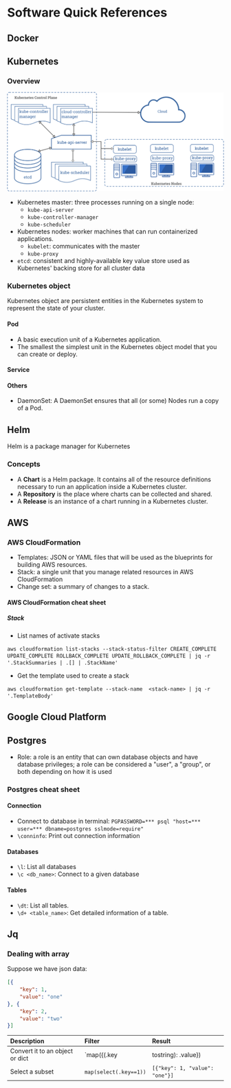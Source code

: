 # Software Quick References

## Docker

## Kubernetes
### Overview
![Kubernetes Architecture](/img/components-of-kubernetes.png)

- Kubernetes master: three processes running on a single node:
    - `kube-api-server`
    - `kube-controller-manager`
    - `kube-scheduler`
- Kubernetes nodes: worker machines that can run containerized applications.
    - `kubelet`: communicates with the master
    - `kube-proxy`
- `etcd`: consistent and highly-available key value store used as Kubernetes' backing store for all cluster data

### Kubernetes object
Kubernetes object are persistent entities in the Kubernetes system to represent the state of your cluster.

#### Pod
- A basic execution unit of a Kubernetes application.
- The smallest the simplest unit in the Kubernetes object model that you can create or deploy.


#### Service

#### Others
- DaemonSet: A DaemonSet ensures that all (or some) Nodes run a copy of a Pod.

## Helm
Helm is a package manager for Kubernetes
### Concepts
- A **Chart** is a Helm package. It contains all of the resource definitions necessary to run an application inside a Kubernetes cluster.
- A **Repository** is the place where charts can be collected and shared.
- A **Release** is an instance of a chart running in a Kubernetes cluster.

## AWS
### AWS CloudFormation
- Templates: JSON or YAML files that will be used as the blueprints for building AWS resources.
- Stack: a single unit that you manage related resources in AWS CloudFormation
- Change set: a summary of changes to a stack.

#### AWS CloudFormation cheat sheet
##### Stack
- List names of activate stacks
```
aws cloudformation list-stacks --stack-status-filter CREATE_COMPLETE UPDATE_COMPLETE ROLLBACK_COMPLETE UPDATE_ROLLBACK_COMPLETE | jq -r '.StackSummaries | .[] | .StackName'
```
- Get the template used to create a stack
```
aws cloudformation get-template --stack-name  <stack-name> | jq -r '.TemplateBody'
```



## Google Cloud Platform

## Postgres
- Role: a role is an entity that can own database objects and have database privileges; a role can be considered a "user", a "group", or both depending on how it is used

### Postgres cheat sheet
#### Connection
- Connect to database in terminal: `PGPASSWORD=*** psql "host=*** user=*** dbname=postgres sslmode=require"`
- `\conninfo`: Print out connection information

#### Databases
- `\l`: List all databases
- `\c <db_name>`: Connect to a given database

#### Tables
- `\dt`: List all tables.
- `\d+ <table_name>`: Get detailed information of a table.



## Jq
### Dealing with array
Suppose we have json data:
```json
[{
	"key": 1,
	"value": "one"
}, {
	"key": 2,
	"value": "two"
}]
```

Description | Filter | Result
:------------|:--------|:----------
Convert it to an object or dict | `map({(.key|tostring): .value}) | add` | `{"1": "one","2": "two"}`
Select a subset | `map(select(.key==1))` | `[{"key": 1, "value": "one"}]`
